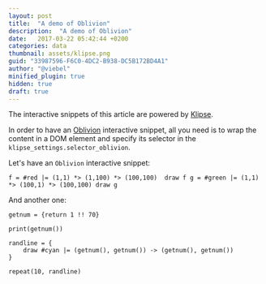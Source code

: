```yaml
---
layout: post
title:  "A demo of Oblivion"
description:  "A demo of Oblivion"
date:   2017-03-22 05:42:44 +0200
categories: data
thumbnail: assets/klipse.png
guid: "33987596-F6C0-4DC2-B938-DC5B172BD4A1"
author: "@viebel"
minified_plugin: true
hidden: true
draft: true
---
```




The interactive snippets of this article are powered by [Klipse](https://github.com/viebel/klipse).


In order to have an [Oblivion](https://github.com/jweinst1/Oblivion) interactive snippet, all you need is to wrap the content in a DOM element and specify its selector in the `klipse_settings.selector_oblivion`.

Let's have an `Oblivion` interactive snippet:

~~~oblivion
f = #red |= (1,1) *> (1,100) *> (100,100)  draw f g = #green |= (1,1) *> (100,1) *> (100,100) draw g
~~~

And another one:

~~~oblivion
getnum = {return 1 !! 70}

print(getnum())

randline = {
    draw #cyan |= (getnum(), getnum()) -> (getnum(), getnum())
}

repeat(10, randline)
~~~
